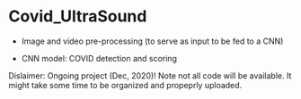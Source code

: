 # Covid_UltraSound

* Image and video pre-processing (to serve as input to be fed to a CNN)

* CNN model: COVID detection and scoring


Dislaimer: Ongoing project (Dec, 2020)! Note not all code will be available. It might take some time to be organized and propeprly uploaded. 
